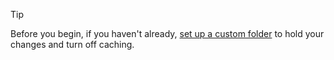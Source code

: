 > [!TIP]
> Before you begin, if you haven't already, [set up a custom folder][1] to hold your changes and turn off caching.

<!-- Referenced links -->
[1]: ../../getting-started/set-up-custom-folder.md
